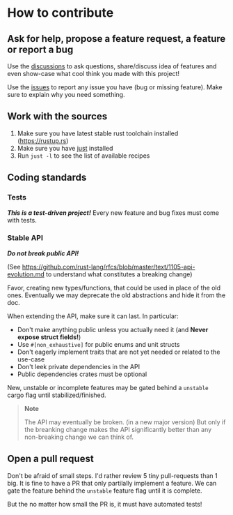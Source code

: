 # How to contribute

## Ask for help, propose a feature request, a feature or report a bug

Use the [discussions](https://github.com/jcornaz/nu_plugin_from_beancount/discussions) to ask questions, share/discuss idea of features and even show-case what cool think you made with this project!

Use the [issues](https://github.com/jcornaz/nu_plugin_from_beancount/issues) to report any issue you have (bug or missing feature). Make sure to explain why you need something.


## Work with the sources

1. Make sure you have latest stable rust toolchain installed (https://rustup.rs)
2. Make sure you have [just](https://just.systems/man/en/chapter_4.html) installed
3. Run `just -l` to see the list of available recipes

## Coding standards

### Tests

***This is a test-driven project!*** Every new feature and bug fixes must come with tests.

### Stable API

***Do not break public API!***

(See https://github.com/rust-lang/rfcs/blob/master/text/1105-api-evolution.md to understand what constitutes a breaking change)

Favor, creating new types/functions, that could be used in place of the old ones.
Eventually we may deprecate the old abstractions and hide it from the doc.

When extending the API, make sure it can last. In particular:
* Don't make anything public unless you actually need it (and **Never expose struct fields!**)
* Use `#[non_exhaustive]` for public enums and unit structs
* Don't eagerly implement traits that are not yet needed or related to the use-case
* Don't leek private dependencies in the API
* Public dependencies crates must be optional

New, unstable or incomplete features may be gated behind a `unstable` cargo flag until stabilized/finished.

> **Note**
>
> The API may eventually be broken. (in a new major version)
> But only if the breanking change makes the API significantly better than any non-breaking change we can think of.


## Open a pull request

Don't be afraid of small steps. I'd rather review 5 tiny pull-requests than 1 big. It is fine to have a PR that only partilally implement a feature. We can gate the feature behind the `unstable` feature flag until it is complete.

But the no matter how small the PR is, it must have automated tests!
